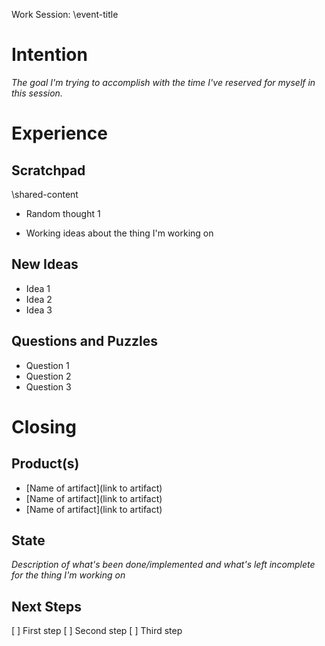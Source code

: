 Work Session: \event-title

# Intention
_The goal I'm trying to accomplish with the time I've reserved for myself in this session._

# Experience

## Scratchpad
\shared-content

- Random thought 1

- Working ideas about the thing I'm working on

## New Ideas
- Idea 1
- Idea 2
- Idea 3

## Questions and Puzzles
- Question 1
- Question 2
- Question 3

# Closing
## Product(s)
- [Name of artifact](link to artifact)
- [Name of artifact](link to artifact)
- [Name of artifact](link to artifact)

## State
_Description of what's been done/implemented and what's left incomplete for the thing I'm working on_

## Next Steps
[ ] First step
[ ] Second step
[ ] Third step